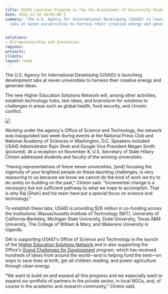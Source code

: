 ```yaml
---
title: USAID Launches Program to Tap the Brainpower of University Students
date: 2012-11-19 18:05:00 Z
summary: 'The U.S. Agency for International Developing (USAID) is launching development
  labs at seven universities to harness their creative energy and generate ideas.

'
solutions:
- Entrepreneurship and Innovation
regions: 
projects: 
clients: 
layout: node
---
```


The U.S. Agency for International Developing (USAID) is launching development labs at seven universities to harness their creative energy and generate ideas.

The new Higher Education Solutions Network will, among other activities, establish technology hubs, test ideas, and brainstorm for solutions to challenges in areas such as global health, food security, and chronic conflict.

![][1]

Working under the agency's Office of Science and Technology, the network was inaugurated last week during events at the National Press Club and National Academy of Sciences in Washington, D.C. Speakers included USAID Administrator Rajiv Shah and Google Vice President Megan Smith (pictured). At a reception on November 8, U.S. Secretary of State Hillary Clinton addressed students and faculty of the winning universities.

"Having representatives of these seven universities, [and] focusing the ingenuity of your brightest people on these daunting challenges, is very reassuring to us because we know we cannot do the kind of work we try to do solely on building on the past," Clinton said. "Incremental change is a necessary but not sufficient pathway to what we hope to accomplish. That is why Raj [Shah] and his team have put a special focus on science and technology."

To establish these labs, USAID is providing $26 million in co-funding across the institutions: Massachusetts Institute of Technology (MIT), University of California–Berkeley, Michigan State University, Duke University, Texas A&M University, The College of William & Mary, and Makerere University in Uganda.

DAI is supporting USAID's Office of Science and Technology in the launch of the [Higher Education Solutions Network][2] and is also supporting the Office's [Grand Challenges for Development][3] program, which has received hundreds of ideas from around the world—and is helping fund the best—on ways to save lives at birth, get all children reading, and power agriculture through clean energy.

"We want to build on and expand all this progress and we especially want to expand our portfolio of partners in the private sector, in local NGOs, and, of course in the academic and research community," Clinton said.

[1]: https://assetify-dai.com/news/hesn2.jpg
[2]: http://www.usaid.gov/hesn
[3]: /our-work/projects/worldwide-grand-challenges-development-implementation-services
